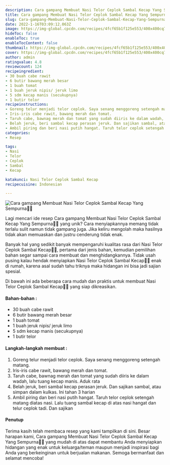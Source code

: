 ```yaml
---
description: Cara gampang Membuat Nasi Telor Ceplok Sambal Kecap Yang Sempurna"
title: Cara gampang Membuat Nasi Telor Ceplok Sambal Kecap Yang Sempurna
slug: Cara-gampang-Membuat-Nasi-Telor-Ceplok-Sambal-Kecap-Yang-Sempurna
date: 2022-1-16T03:09:12.063Z
image: https://img-global.cpcdn.com/recipes/4fcf65b1f125e553/400x400cq70/photo.jpg
hideToc: false
enableToc: true
enableTocContent: false
thumbnail: https://img-global.cpcdn.com/recipes/4fcf65b1f125e553/400x400cq70/photo.jpg
cover: https://img-global.cpcdn.com/recipes/4fcf65b1f125e553/400x400cq70/photo.jpg
author: admin
ratingvalue: 4.8
reviewcount: 124
recipeingredient:
- 30 buah cabe rawit
- 6 butir bawang merah besar
- 1 buah tomat
- 1 buah jeruk nipis/ jeruk limo
- 5 sdm kecap manis (secukupnya)
- 1 butir telor
recipeinstructions:
- Goreng telur menjadi telor ceplok. Saya senang menggoreng setengah matang.
- Iris-iris cabe rawit, bawang merah dan tomat.
- Taruh cabe, bawnag merah dan tomat yang sudah diiris ke dalam wadah, lalu tuang kecap manis. Aduk rata
- Belah jeruk, beri sambal kecap perasan jeruk. Dan sajikan sambal, atau simpan dalam kulkas. Ini tahan 3 harian
- Ambil piring dan beri nasi putih hangat. Taruh telor ceplok setengah matang diatas nasi. Lalu tuang sambal kecap di atas nasi hangat dan telur ceplok tadi. Dan sajikan
categories:
- Resep

tags:
- Nasi
- Telor
- Ceplok
- Sambal
- Kecap

katakunci: Nasi Telor Ceplok Sambal Kecap
recipecuisine: Indonesian

---
```


![Cara gampang Membuat Nasi Telor Ceplok Sambal Kecap Yang Sempurna👩‍🍳](https://img-global.cpcdn.com/recipes/4fcf65b1f125e553/400x400cq70/photo.jpg)

Lagi mencari ide resep Cara gampang Membuat Nasi Telor Ceplok Sambal Kecap Yang Sempurna👩‍🍳 yang unik? Cara menyiapkannya memang tidak terlalu sulit namun tidak gampang juga. Jika keliru mengolah maka hasilnya tidak akan memuaskan dan justru cenderung tidak enak.

Banyak hal yang sedikit banyak mempengaruhi kualitas rasa dari Nasi Telor Ceplok Sambal Kecap👩‍🍳, pertama dari jenis bahan, kemudian pemilihan bahan segar sampai cara membuat dan menghidangkannya. Tidak usah pusing kalau hendak menyiapkan Nasi Telor Ceplok Sambal Kecap👩‍🍳 enak di rumah, karena asal sudah tahu triknya maka hidangan ini bisa jadi sajian spesial.

Di bawah ini ada beberapa cara mudah dan praktis untuk membuat Nasi Telor Ceplok Sambal Kecap👩‍🍳 yang siap dikreasikan.

<!--inarticleads1-->

#### Bahan-bahan :

- 30 buah cabe rawit
- 6 butir bawang merah besar
- 1 buah tomat
- 1 buah jeruk nipis/ jeruk limo
- 5 sdm kecap manis (secukupnya)
- 1 butir telor

<!--inarticleads2-->

#### Langkah-langkah membuat :

1. Goreng telur menjadi telor ceplok. Saya senang menggoreng setengah matang.
1. Iris-iris cabe rawit, bawang merah dan tomat.
1. Taruh cabe, bawnag merah dan tomat yang sudah diiris ke dalam wadah, lalu tuang kecap manis. Aduk rata
1. Belah jeruk, beri sambal kecap perasan jeruk. Dan sajikan sambal, atau simpan dalam kulkas. Ini tahan 3 harian
1. Ambil piring dan beri nasi putih hangat. Taruh telor ceplok setengah matang diatas nasi. Lalu tuang sambal kecap di atas nasi hangat dan telur ceplok tadi. Dan sajikan

#### Penutup

Terima kasih telah membaca resep yang kami tampilkan di sini. Besar harapan kami, Cara gampang Membuat Nasi Telor Ceplok Sambal Kecap Yang Sempurna👩‍🍳 yang mudah di atas dapat membantu Anda menyiapkan hidangan yang enak untuk keluarga/teman maupun menjadi inspirasi bagi Anda yang berkeinginan untuk berjualan makanan. Semoga bermanfaat dan selamat mencoba!